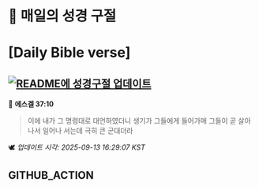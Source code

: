 # 🙏 매일의 성경 구절
# [Daily Bible verse]
## [![README에 성경구절 업데이트](https://github.com/DONGSUKA/first_test/actions/workflows/update-readme-bible.yml/badge.svg)](https://github.com/DONGSUKA/first_test/actions/workflows/update-readme-bible.yml)
<!-- START_BIBLE_VERSE -->
📖 **에스겔 37:10**
> 이에 내가 그 명령대로 대언하였더니 생기가 그들에게 들어가매 그들이 곧 살아나서 일어나 서는데 극히 큰 군대더라

🕊️ _업데이트 시각: 2025-09-13 16:29:07 KST_
  <!-- END_BIBLE_VERSE -->
## GITHUB_ACTION
